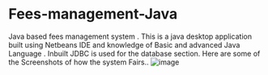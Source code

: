 # Fees-management-Java
Java based fees management system .
This is a java desktop application built using Netbeans IDE and knowledge of Basic and advanced Java Language .
Inbuilt JDBC is used for the database section.
Here are some of the Screenshots of how the system Fairs..
![image](https://github.com/PrajwolChand/Fees-management-Java/assets/136473944/7b44e775-797b-471e-a49d-a8bb93febc30)

